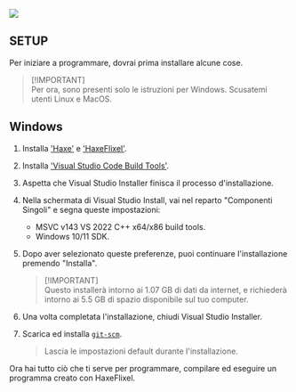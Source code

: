 ![](https://haxe.org/img/branding/haxe-logo-outline-orange.png)

## SETUP
Per iniziare a programmare, dovrai prima installare alcune cose.

> [!IMPORTANT]\
> Per ora, sono presenti solo le istruzioni per Windows.
> Scusatemi utenti Linux e MacOS.

## Windows 
1. Installa ['Haxe'](https://haxe.org/download) e ['HaxeFlixel'](https://haxeflixel.com/documentation/getting-started/).
   
2. Installa ['Visual Studio Code Build Tools'](https://aka.ms/vs/17/release/vs_BuildTools.exe).
   
3. Aspetta che Visual Studio Installer finisca il processo d'installazione.
   
4. Nella schermata di Visual Studio Install, vai nel reparto "Componenti Singoli" e segna queste impostazioni:
   - MSVC v143 VS 2022 C++ x64/x86 build tools.
   - Windows 10/11 SDK.

5. Dopo aver selezionato queste preferenze, puoi continuare l'installazione premendo "Installa".
   > [!IMPORTANT]\
   Questo installerà intorno ai 1.07 GB di dati da internet, e richiederà intorno ai 5.5 GB di spazio disponibile sul tuo computer.

6. Una volta completata l'installazione, chiudi Visual Studio Installer.
   
7. Scarica ed installa [`git-scm`](https://git-scm.com/download/win).
   > Lascia le impostazioni default durante l'installazione.

Ora hai tutto ciò che ti serve per programmare, compilare ed eseguire un programma creato con HaxeFlixel.
